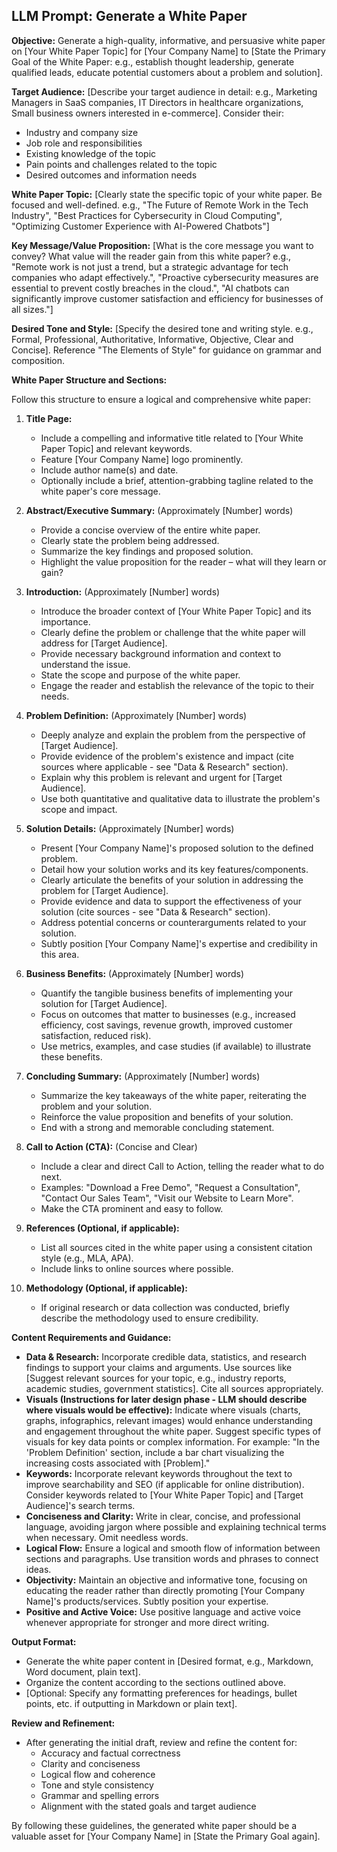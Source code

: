 ## LLM Prompt: Generate a White Paper

**Objective:** Generate a high-quality, informative, and persuasive white paper on [Your White Paper Topic] for [Your Company Name] to [State the Primary Goal of the White Paper: e.g., establish thought leadership, generate qualified leads, educate potential customers about a problem and solution].

**Target Audience:** [Describe your target audience in detail: e.g., Marketing Managers in SaaS companies,  IT Directors in healthcare organizations, Small business owners interested in e-commerce].  Consider their:
*   Industry and company size
*   Job role and responsibilities
*   Existing knowledge of the topic
*   Pain points and challenges related to the topic
*   Desired outcomes and information needs

**White Paper Topic:** [Clearly state the specific topic of your white paper. Be focused and well-defined. e.g., "The Future of Remote Work in the Tech Industry", "Best Practices for Cybersecurity in Cloud Computing", "Optimizing Customer Experience with AI-Powered Chatbots"]

**Key Message/Value Proposition:** [What is the core message you want to convey? What value will the reader gain from this white paper? e.g., "Remote work is not just a trend, but a strategic advantage for tech companies who adapt effectively.", "Proactive cybersecurity measures are essential to prevent costly breaches in the cloud.", "AI chatbots can significantly improve customer satisfaction and efficiency for businesses of all sizes."]

**Desired Tone and Style:** [Specify the desired tone and writing style. e.g.,  Formal, Professional, Authoritative, Informative, Objective,  Clear and Concise].  Reference "The Elements of Style" for guidance on grammar and composition.

**White Paper Structure and Sections:**

Follow this structure to ensure a logical and comprehensive white paper:

1.  **Title Page:**
    *   Include a compelling and informative title related to [Your White Paper Topic] and relevant keywords.
    *   Feature [Your Company Name] logo prominently.
    *   Include author name(s) and date.
    *   Optionally include a brief, attention-grabbing tagline related to the white paper's core message.

2.  **Abstract/Executive Summary:** (Approximately [Number] words)
    *   Provide a concise overview of the entire white paper.
    *   Clearly state the problem being addressed.
    *   Summarize the key findings and proposed solution.
    *   Highlight the value proposition for the reader – what will they learn or gain?

3.  **Introduction:** (Approximately [Number] words)
    *   Introduce the broader context of [Your White Paper Topic] and its importance.
    *   Clearly define the problem or challenge that the white paper will address for [Target Audience].
    *   Provide necessary background information and context to understand the issue.
    *   State the scope and purpose of the white paper.
    *   Engage the reader and establish the relevance of the topic to their needs.

4.  **Problem Definition:** (Approximately [Number] words)
    *   Deeply analyze and explain the problem from the perspective of [Target Audience].
    *   Provide evidence of the problem's existence and impact (cite sources where applicable - see "Data & Research" section).
    *   Explain why this problem is relevant and urgent for [Target Audience].
    *   Use both quantitative and qualitative data to illustrate the problem's scope and impact.

5.  **Solution Details:** (Approximately [Number] words)
    *   Present [Your Company Name]'s proposed solution to the defined problem.
    *   Detail how your solution works and its key features/components.
    *   Clearly articulate the benefits of your solution in addressing the problem for [Target Audience].
    *   Provide evidence and data to support the effectiveness of your solution (cite sources - see "Data & Research" section).
    *   Address potential concerns or counterarguments related to your solution.
    *   Subtly position [Your Company Name]'s expertise and credibility in this area.

6.  **Business Benefits:** (Approximately [Number] words)
    *   Quantify the tangible business benefits of implementing your solution for [Target Audience].
    *   Focus on outcomes that matter to businesses (e.g., increased efficiency, cost savings, revenue growth, improved customer satisfaction, reduced risk).
    *   Use metrics, examples, and case studies (if available) to illustrate these benefits.

7.  **Concluding Summary:** (Approximately [Number] words)
    *   Summarize the key takeaways of the white paper, reiterating the problem and your solution.
    *   Reinforce the value proposition and benefits of your solution.
    *   End with a strong and memorable concluding statement.

8.  **Call to Action (CTA):** (Concise and Clear)
    *   Include a clear and direct Call to Action, telling the reader what to do next.
    *   Examples: "Download a Free Demo", "Request a Consultation", "Contact Our Sales Team", "Visit our Website to Learn More".
    *   Make the CTA prominent and easy to follow.

9.  **References (Optional, if applicable):**
    *   List all sources cited in the white paper using a consistent citation style (e.g., MLA, APA).
    *   Include links to online sources where possible.

10. **Methodology (Optional, if applicable):**
    *   If original research or data collection was conducted, briefly describe the methodology used to ensure credibility.

**Content Requirements and Guidance:**

*   **Data & Research:**  Incorporate credible data, statistics, and research findings to support your claims and arguments.  Use sources like [Suggest relevant sources for your topic, e.g., industry reports, academic studies, government statistics].  Cite all sources appropriately.
*   **Visuals (Instructions for later design phase - LLM should describe where visuals would be effective):** Indicate where visuals (charts, graphs, infographics, relevant images) would enhance understanding and engagement throughout the white paper.  Suggest specific types of visuals for key data points or complex information.  For example:  "In the 'Problem Definition' section, include a bar chart visualizing the increasing costs associated with [Problem]."
*   **Keywords:**  Incorporate relevant keywords throughout the text to improve searchability and SEO (if applicable for online distribution). Consider keywords related to [Your White Paper Topic] and [Target Audience]'s search terms.
*   **Conciseness and Clarity:** Write in clear, concise, and professional language, avoiding jargon where possible and explaining technical terms when necessary.  Omit needless words.
*   **Logical Flow:** Ensure a logical and smooth flow of information between sections and paragraphs.  Use transition words and phrases to connect ideas.
*   **Objectivity:** Maintain an objective and informative tone, focusing on educating the reader rather than directly promoting [Your Company Name]'s products/services.  Subtly position your expertise.
*   **Positive and Active Voice:**  Use positive language and active voice whenever appropriate for stronger and more direct writing.

**Output Format:**

*   Generate the white paper content in [Desired format, e.g., Markdown, Word document, plain text].
*   Organize the content according to the sections outlined above.
*   [Optional: Specify any formatting preferences for headings, bullet points, etc. if outputting in Markdown or plain text].

**Review and Refinement:**

*   After generating the initial draft, review and refine the content for:
    *   Accuracy and factual correctness
    *   Clarity and conciseness
    *   Logical flow and coherence
    *   Tone and style consistency
    *   Grammar and spelling errors
    *   Alignment with the stated goals and target audience

By following these guidelines, the generated white paper should be a valuable asset for [Your Company Name] in [State the Primary Goal again].